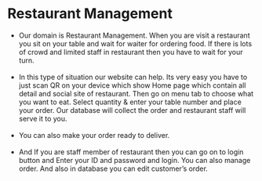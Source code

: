 # Restaurant Management
<ul>
  <li>
Our domain is Restaurant Management. When you are visit a restaurant you sit on your table and wait for waiter for ordering food. If there is lots of crowd and limited staff in restaurant then you have to wait for your turn.
  </li></br>
  <li>
In this type of situation our website can help. Its very easy you have to just scan QR on your device which show Home page which contain all detail and social site of restaurant. Then go on menu tab to choose what you want to eat. Select quantity & enter your table number and place your order. Our database will collect the order and restaurant staff will serve it to you.
  </li></br>
  <li>
You can also make your order ready to deliver.</li></br>
<li>
And If you are staff member of restaurant then you can go on to login button and Enter your ID and password and login. You can also manage order. And also in database you can edit customer’s order.
  </li>
  </ul>

